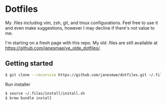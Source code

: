 # Dotfiles

My .files including vim, zsh, git, and tmux configurations. Feel free to use it
and even make suggestions, however I may decline if there's not value to me. 

I'm starting on a fresh page with this repo. My old .files are still available 
at https://github.com/janesmae/ye_olde_dotfiles/.

## Getting started

```sh
$ git clone --recursive https://github.com/janesmae/dotfiles.git ~/.files
```

Run installer

```sh
$ source ~/.files/install/install.sh
$ brew bundle install
```

